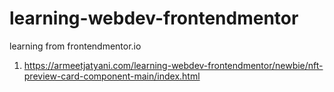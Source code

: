 # learning-webdev-frontendmentor
learning from frontendmentor.io
1. https://armeetjatyani.com/learning-webdev-frontendmentor/newbie/nft-preview-card-component-main/index.html
